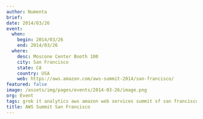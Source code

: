 ```yaml
---
author: Numenta
brief:
date: 2014/03/26
event:
  when:
    begin: 2014/03/26
    end: 2014/03/26
  where:
    desc: Moscone Center Booth 100
    city: San Francisco
    state: CA
    country: USA
    web: https://aws.amazon.com/aws-summit-2014/san-francisco/
featured: false
image: /assets/img/pages/events/2014-03-26/image.png
org: Event
tags: grok it analytics aws amazon web services summit sf san francisco 2014
title: AWS Summit San Francisco
---
```

